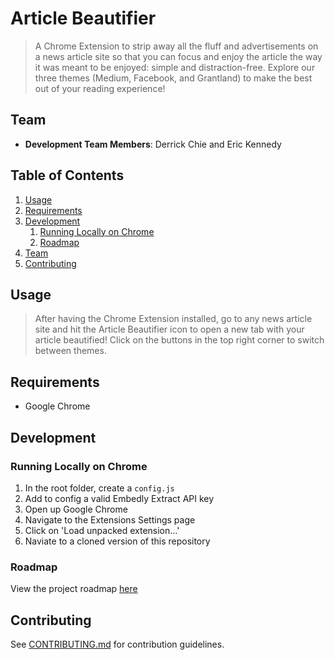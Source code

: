 # Article Beautifier

> A Chrome Extension to strip away all the fluff and advertisements on a news article site so that you can focus and enjoy the article the way it was meant to be enjoyed: simple and distraction-free. Explore our three themes (Medium, Facebook, and Grantland) to make the best out of your reading experience!

## Team

  - __Development Team Members__: Derrick Chie and Eric Kennedy

## Table of Contents

1. [Usage](#Usage)
1. [Requirements](#requirements)
1. [Development](#development)
    1. [Running Locally on Chrome](#running-locally-on-chrome)
    1. [Roadmap](#roadmap)
1. [Team](#team)
1. [Contributing](#contributing)

## Usage

> After having the Chrome Extension installed, go to any news article site and hit the Article Beautifier icon to open a new tab with your article beautified! Click on the buttons in the top right corner to switch between themes. 

## Requirements

- Google Chrome

## Development

### Running Locally on Chrome

1. In the root folder, create a `config.js` 
1. Add to config a valid Embedly Extract API key
1. Open up Google Chrome
1. Navigate to the Extensions Settings page
1. Click on 'Load unpacked extension...'
1. Naviate to a cloned version of this repository

### Roadmap

View the project roadmap [here](https://github.com/ekeric13/article-beautifier/issues)

## Contributing

See [CONTRIBUTING.md](CONTRIBUTING.md) for contribution guidelines.
